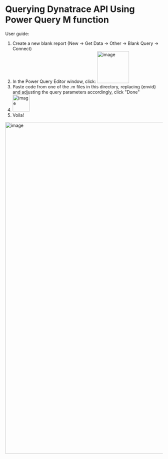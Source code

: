 # Querying Dynatrace API Using Power Query M function

User guide:
1. Create a new blank report (New -> Get Data -> Other -> Blank Query -> Connect)
2. In the Power Query Editor window, click: <img width="102" alt="image" src="https://github.com/casperszymczyk/dt-powerbi-queries/assets/146709972/3fd89353-6d0f-4bf2-8598-3b346ba957b1">
3. Paste code from one of the .m files in this directory, replacing {envid} and adjusting the query parameters accordingly, click "Done"
4. <img width="54" alt="image" src="https://github.com/casperszymczyk/dt-powerbi-queries/assets/146709972/9d3bab94-1de1-4c7b-aace-96faec846ab0">
5. Voila!
<img width="1062" alt="image" src="https://github.com/casperszymczyk/dt-powerbi-queries/assets/146709972/7444f89c-e08a-459c-bb9b-6928e50db1ca">
